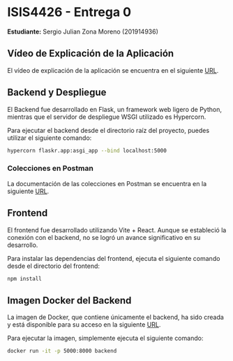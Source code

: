 # ISIS4426 - Entrega 0

**Estudiante:** Sergio Julian Zona Moreno (201914936)

## Vídeo de Explicación de la Aplicación

El vídeo de explicación de la aplicación se encuentra en el siguiente [URL](https://youtu.be/Kyp48Td8Swg).

## Backend y Despliegue

El Backend fue desarrollado en Flask, un framework web ligero de Python, mientras que el servidor de despliegue WSGI utilizado es Hypercorn.

Para ejecutar el backend desde el directorio raíz del proyecto, puedes utilizar el siguiente comando:

```bash
hypercorn flaskr.app:asgi_app --bind localhost:5000
```

### Colecciones en Postman

La documentación de las colecciones en Postman se encuentra en la siguiente [URL](https://documenter.getpostman.com/view/12924938/2sA2r3Z6Jf).

## Frontend

El frontend fue desarrollado utilizando Vite + React. Aunque se estableció la conexión con el backend, no se logró un avance significativo en su desarrollo.

Para instalar las dependencias del frontend, ejecuta el siguiente comando desde el directorio del frontend:

```bash
npm install
```

## Imagen Docker del Backend

La imagen de Docker, que contiene únicamente el backend, ha sido creada y está disponible para su acceso en la siguiente [URL](https://hub.docker.com/r/sharkstorm1010/backend).

Para ejecutar la imagen, simplemente ejecuta el siguiente comando:

```bash
docker run -it -p 5000:8000 backend
```
